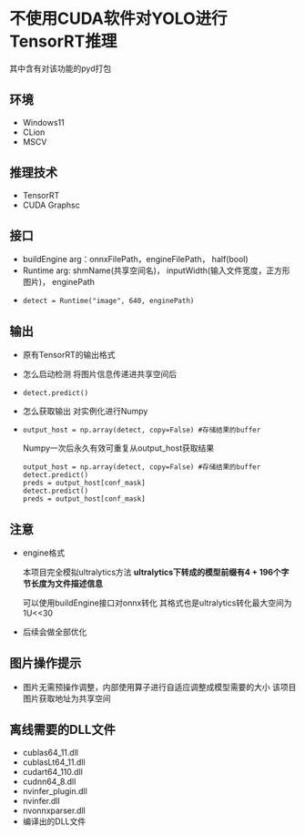 # 不使用CUDA软件对YOLO进行TensorRT推理

其中含有对该功能的pyd打包

## 环境

* Windows11
* CLion
* MSCV

## 推理技术

* TensorRT
* CUDA Graphsc

## 接口

* buildEngine  arg：onnxFilePath，engineFilePath， half(bool)
* Runtime arg: shmName(共享空间名)， inputWidth(输入文件宽度，正方形图片)， enginePath
* ```
  detect = Runtime("image", 640, enginePath)
  ```

## 输出

* 原有TensorRT的输出格式
* 怎么启动检测 将图片信息传递进共享空间后
* ```
  detect.predict()
  ```
* 怎么获取输出 对实例化进行Numpy
* ```
  output_host = np.array(detect, copy=False) #存储结果的buffer
  ```

  Numpy一次后永久有效可重复从output_host获取结果

  ```
  output_host = np.array(detect, copy=False) #存储结果的buffer
  detect.predict()
  preds = output_host[conf_mask]
  detect.predict()
  preds = output_host[conf_mask]
  ```

## 注意

* engine格式

  本项目完全模拟ultralytics方法 **ultralytics下转成的模型前缀有4 + 196个字节长度为文件描述信息**

  可以使用buildEngine接口对onnx转化 其格式也是ultralytics转化最大空间为1U<<30
* 后续会做全部优化

## 图片操作提示

* 图片无需预操作调整，内部使用算子进行自适应调整成模型需要的大小 该项目图片获取地址为共享空间

## 离线需要的DLL文件

* cublas64_11.dll
* cublasLt64_11.dll
* cudart64_110.dll
* cudnn64_8.dll
* nvinfer_plugin.dll
* nvinfer.dll
* nvonnxparser.dll
* 编译出的DLL文件

